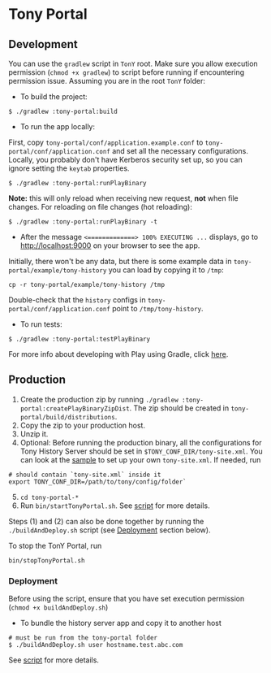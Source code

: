 # Tony Portal

## Development

You can use the `gradlew` script in `TonY` root.
Make sure you allow execution permission (`chmod +x gradlew`) to script before running if encountering permission issue.
Assuming you are in the root `TonY` folder:

- To build the project:
```
$ ./gradlew :tony-portal:build
```

- To run the app locally:

First, copy `tony-portal/conf/application.example.conf` to `tony-portal/conf/application.conf`
and set all the necessary configurations. Locally, you probably don't have Kerberos security set up, so you can
ignore setting the `keytab` properties.

```
$ ./gradlew :tony-portal:runPlayBinary
```

**Note:** this will only reload when receiving new request, __not__ when file changes. For reloading on file changes (hot reloading):
```
$ ./gradlew :tony-portal:runPlayBinary -t
```

- After the message `<=============> 100% EXECUTING ...` displays, go to <http://localhost:9000> on your browser to see the app.

Initially, there won't be any data, but there is some example data in `tony-portal/example/tony-history`
you can load by copying it to `/tmp`:

```
cp -r tony-portal/example/tony-history /tmp
```

Double-check that the `history` configs in `tony-portal/conf/application.conf` point to `/tmp/tony-history`.

- To run tests:
```
$ ./gradlew :tony-portal:testPlayBinary
```

For more info about developing with Play using Gradle, click [here](https://docs.gradle.org/current/userguide/play_plugin.html#play_continuous_build).


## Production

1. Create the production zip by running `./gradlew :tony-portal:createPlayBinaryZipDist`.
The zip should be created in `tony-portal/build/distributions`.
2. Copy the zip to your production host.
3. Unzip it.
4. Optional: Before running the production binary, all the configurations for Tony History Server should be
set in `$TONY_CONF_DIR/tony-site.xml`. You can look at the [sample](./conf/tony-site.sample.xml)
to set up your own `tony-site.xml`. If needed, run
```
# should contain `tony-site.xml` inside it
export TONY_CONF_DIR=/path/to/tony/config/folder`
```
5. `cd tony-portal-*`
6. Run `bin/startTonyPortal.sh`. See [script](./startTonyPortal.sh) for more details.

Steps (1) and (2) can also be done together by running the `./buildAndDeploy.sh` script
(see [Deployment](#deployment) section below).

To stop the TonY Portal, run
```
bin/stopTonyPortal.sh
```


### <a name='deployment'>Deployment</a>

Before using the script, ensure that you have set execution permission (`chmod +x buildAndDeploy.sh`)

- To bundle the history server app and copy it to another host
```
# must be run from the tony-portal folder
$ ./buildAndDeploy.sh user hostname.test.abc.com
```

See [script](./buildAndDeploy.sh) for more details.
